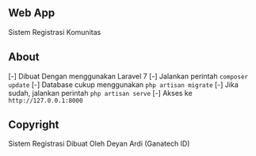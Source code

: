 ## Web App

Sistem Registrasi Komunitas

## About

[-] Dibuat Dengan menggunakan Laravel 7 
[-] Jalankan perintah `composer update`
[-] Database cukup menggunakan `php artisan migrate`
[-] Jika sudah, jalankan perintah `php artisan serve`
[-] Akses ke `http://127.0.0.1:8000`

## Copyright

Sistem Registrasi Dibuat Oleh Deyan Ardi (Ganatech ID)